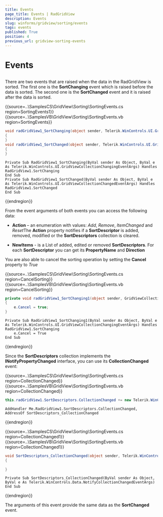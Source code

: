 ```yaml
---
title: Events
page_title: Events | RadGridView
description: Events
slug: winforms/gridview/sorting/events
tags: events
published: True
position: 4
previous_url: gridview-sorting-events
---
```


# Events



## 

There are two events that are raised when the data in the RadGridView is sorted. The first one is the __SortChanging__ event which is raised before the data is sorted. The second one is the __SortChanged__ event and it is raised after the data is sorted.

{{source=..\SamplesCS\GridView\Sorting\SortingEvents.cs region=SortingEvents1}} 
{{source=..\SamplesVB\GridView\Sorting\SortingEvents.vb region=SortingEvents}} 

````C#
void radGridView1_SortChanging(object sender, Telerik.WinControls.UI.GridViewCollectionChangingEventArgs e)
{
}
void radGridView1_SortChanged(object sender, Telerik.WinControls.UI.GridViewCollectionChangedEventArgs e)
{
}

````
````VB.NET
Private Sub RadGridView1_SortChanging(ByVal sender As Object, ByVal e As Telerik.WinControls.UI.GridViewCollectionChangingEventArgs) Handles RadGridView1.SortChanging
End Sub
Private Sub RadGridView1_SortChanged(ByVal sender As Object, ByVal e As Telerik.WinControls.UI.GridViewCollectionChangedEventArgs) Handles RadGridView1.SortChanged
End Sub

````

{{endregion}}

From the event arguments of both events you can access the following data:

* __Action__ – an enumeration with values: *Add*, *Remove*, *ItemChanged* and *Reset*The __Action__ property notifies if a __SortDescriptor__ is added, removed, modified or the __SortDescriptors__ collection is cleared.

* __NewItems__ - is a List of added, edited or removed __SortDescriptors__. For each __SortDescriptor__ you can get its __PropertyName__ and __Direction__

You are also able to cancel the sorting operation by setting the __Cancel__ property to *True*
 
{{source=..\SamplesCS\GridView\Sorting\SortingEvents.cs region=CancelSorting}} 
{{source=..\SamplesVB\GridView\Sorting\SortingEvents.vb region=CancelSorting}} 
````C#
private void radGridView1_SortChanging1(object sender, GridViewCollectionChangingEventArgs e)
{
    e.Cancel = true;
}

````
````VB.NET
Private Sub RadGridView1_SortChanging1(ByVal sender As Object, ByVal e As Telerik.WinControls.UI.GridViewCollectionChangingEventArgs) Handles RadGridView1.SortChanging
    e.Cancel = True
End Sub

````

{{endregion}} 

Since the __SortDescriptors__ collection implements the __INotifyPropertyChanged__ interface, you can use its __CollectionChanged__ event:

{{source=..\SamplesCS\GridView\Sorting\SortingEvents.cs region=CollectionChanged}} 
{{source=..\SamplesVB\GridView\Sorting\SortingEvents.vb region=CollectionChanged}} 
````C#
this.radGridView1.SortDescriptors.CollectionChanged += new Telerik.WinControls.Data.NotifyCollectionChangedEventHandler(SortDescriptors_CollectionChanged);

````
````VB.NET
AddHandler Me.RadGridView1.SortDescriptors.CollectionChanged, AddressOf SortDescriptors_CollectionChanged

````

{{endregion}} 

{{source=..\SamplesCS\GridView\Sorting\SortingEvents.cs region=CollectionChanged1}} 
{{source=..\SamplesVB\GridView\Sorting\SortingEvents.vb region=CollectionChanged1}} 

````C#
void SortDescriptors_CollectionChanged(object sender, Telerik.WinControls.Data.NotifyCollectionChangedEventArgs e)
{
    
}

````
````VB.NET
Private Sub SortDescriptors_CollectionChanged(ByVal sender As Object, ByVal e As Telerik.WinControls.Data.NotifyCollectionChangedEventArgs)
End Sub

````

{{endregion}} 

The arguments of this event provide the same data as the __SortChanged__ event.
